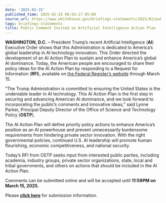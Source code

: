 ```yaml
---
date: '2025-02-25'
published_time: 2025-02-25 08:55:17-05:00
source_url: https://www.whitehouse.gov/briefings-statements/2025/02/public-comment-invited-on-artificial-intelligence-action-plan/
tags: briefings-statements
title: Public Comment Invited on Artificial Intelligence Action Plan
---
```

 
**WASHINGTON, D.C.** – President Trump’s recent Artificial Intelligence
(**AI**) Executive Order shows that this Administration is dedicated to
America’s global leadership in AI technology innovation. This Order
directed the development of an AI Action Plan to sustain and enhance
America’s global AI dominance. Today, the American people are encouraged
to share their policy ideas for the AI Action Plan by responding to a
Request for Information (**RFI**), available on [the Federal Register’s
website](https://www.federalregister.gov/public-inspection/2025-02305/request-for-information-development-of-an-artificial-intelligence-action-plan) through
March 15.

“The Trump Administration is committed to ensuring the United States is
the undeniable leader in AI technology. This AI Action Plan is the first
step in securing and advancing American AI dominance, and we look
forward to incorporating the public’s comments and innovative ideas,”
said Lynne Parker, Principal Deputy Director of the Office of Science
and Technology Policy (**OSTP**).

The AI Action Plan will define priority policy actions to enhance
America’s position as an AI powerhouse and prevent unnecessarily
burdensome requirements from hindering private sector innovation. With
the right governmental policies, continued U.S. AI leadership will
promote human flourishing, economic competitiveness, and national
security.

Today’s RFI from OSTP seeks input from interested public parties,
including academia, industry groups, private sector organizations,
state, local and tribal governments, and others on actions that should
be included in the AI Action Plan.

Comments can be submitted online and will be accepted until **11:59PM on
March 15, 2025.**

Please [**click
here**](https://www.federalregister.gov/public-inspection/2025-02305/request-for-information-development-of-an-artificial-intelligence-action-plan) for
submission information.
